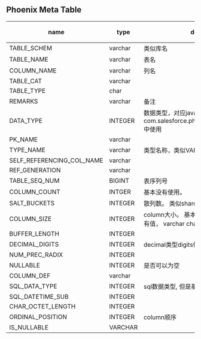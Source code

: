 
Phoenix Meta Table
---


name |type|descrition | 标记
---|---|---|--
 TABLE_SCHEM | varchar| 类似库名| 
TABLE_NAME|varchar|表名| |
COLUMN_NAME|varchar|列名| |
TABLE_CAT|varchar| | |
TABLE_TYPE|char| | |
REMARKS|varchar|备注| |
DATA_TYPE|INTEGER| 数据类型，对应java.sql.Types， 在com.salesforce.phoenix.schema.PDataType 中使用| |
PK_NAME|varchar| | Y|
TYPE_NAME |varchar|类型名称，类似VARCHAR这种|
SELF_REFERENCING_COL_NAME | varchar| | Y 
REF_GENERATION|varchar| | Y |
TABLE_SEQ_NUM| BIGINT| 表序列号| |
COLUMN_COUNT|INTGER| 基本没有使用。 | |
SALT_BUCKETS|INTEGER|散列数。 类似shard份数| |
COLUMN_SIZE|INTEGER| column大小。 基本上只有INTEGER这种才会有值， varchar char等都是null| |
BUFFER_LENGTH|INTEGER| | Y |
DECIMAL_DIGITS|INTEGER|decimal类型digits位数| |
NUM_PREC_RADIX|INTEGER| | Y |
NULLABLE|INTEGER| 是否可以为空| Y |
COLUMN_DEF| varchar|  | Y|
SQL_DATA_TYPE| INTEGER|sql数据类型, 但是基本没有地方使用 | Y |
SQL_DATETIME_SUB|INTEGER|  | Y |
CHAR_OCTET_LENGTH|INTEGER| | Y |
ORDINAL_POSITION|INTEGER|column顺序| |
IS_NULLABLE|VARCHAR| | Y |





